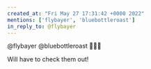 ```yaml
---
created_at: "Fri May 27 17:31:42 +0000 2022"
mentions: ['flybayer', 'bluebottleroast']
in_reply_to: @flybayer
---
```


@flybayer @bluebottleroast 👀👀👀

Will have to check them out!